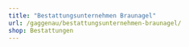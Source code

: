 ```yaml
---
title: "Bestattungsunternehmen Braunagel"
url: /gaggenau/bestattungsunternehmen-braunagel/
shop: Bestattungen
---
```

